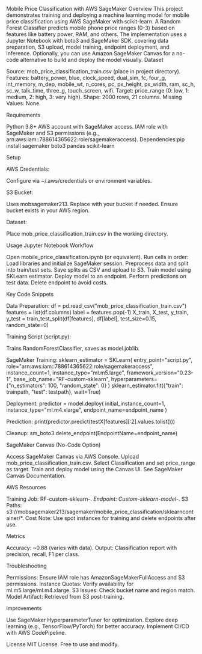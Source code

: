 Mobile Price Classification with AWS SageMaker
Overview
This project demonstrates training and deploying a machine learning model for mobile price classification using AWS SageMaker with scikit-learn. A Random Forest Classifier predicts mobile phone price ranges (0-3) based on features like battery power, RAM, and others. The implementation uses a Jupyter Notebook with boto3 and SageMaker SDK, covering data preparation, S3 upload, model training, endpoint deployment, and inference.
Optionally, you can use Amazon SageMaker Canvas for a no-code alternative to build and deploy the model visually.
Dataset

Source: mob_price_classification_train.csv (place in project directory).
Features: battery_power, blue, clock_speed, dual_sim, fc, four_g, int_memory, m_dep, mobile_wt, n_cores, pc, px_height, px_width, ram, sc_h, sc_w, talk_time, three_g, touch_screen, wifi.
Target: price_range (0: low, 1: medium, 2: high, 3: very high).
Shape: 2000 rows, 21 columns.
Missing Values: None.

Requirements

Python 3.8+
AWS account with SageMaker access.
IAM role with SageMaker and S3 permissions (e.g., arn:aws:iam::788614365622:role/sagemakeraccess).
Dependencies:pip install sagemaker boto3 pandas scikit-learn



Setup

AWS Credentials:

Configure via ~/.aws/credentials or environment variables.


S3 Bucket:

Uses mobsagemaker213. Replace with your bucket if needed.
Ensure bucket exists in your AWS region.


Dataset:

Place mob_price_classification_train.csv in the working directory.



Usage
Jupyter Notebook Workflow

Open mobile_price_classification.ipynb (or equivalent).
Run cells in order:
Load libraries and initialize SageMaker session.
Preprocess data and split into train/test sets.
Save splits as CSV and upload to S3.
Train model using SKLearn estimator.
Deploy model to an endpoint.
Perform predictions on test data.
Delete endpoint to avoid costs.



Key Code Snippets

Data Preparation:
df = pd.read_csv("mob_price_classification_train.csv")
features = list(df.columns)
label = features.pop(-1)
X_train, X_test, y_train, y_test = train_test_split(df[features], df[label], test_size=0.15, random_state=0)


Training Script (script.py):

Trains RandomForestClassifier, saves as model.joblib.


SageMaker Training:
sklearn_estimator = SKLearn(
    entry_point="script.py",
    role="arn:aws:iam::788614365622:role/sagemakeraccess",
    instance_count=1,
    instance_type="ml.m5.large",
    framework_version="0.23-1",
    base_job_name="RF-custom-sklearn",
    hyperparameters={"n_estimators": 100, "random_state": 0}
)
sklearn_estimator.fit({"train": trainpath, "test": testpath}, wait=True)


Deployment:
predictor = model.deploy(
    initial_instance_count=1,
    instance_type="ml.m4.xlarge",
    endpoint_name=endpoint_name
)


Prediction:
print(predictor.predict(testX[features][:2].values.tolist()))


Cleanup:
sm_boto3.delete_endpoint(EndpointName=endpoint_name)



SageMaker Canvas (No-Code Option)

Access SageMaker Canvas via AWS Console.
Upload mob_price_classification_train.csv.
Select Classification and set price_range as target.
Train and deploy model using the Canvas UI.
See SageMaker Canvas Documentation.

AWS Resources

Training Job: RF-custom-sklearn-*.
Endpoint: Custom-sklearn-model-*.
S3 Paths: s3://mobsagemaker213/sagemaker/mobile_price_classification/sklearncontainer/*.
Cost Note: Use spot instances for training and delete endpoints after use.

Metrics

Accuracy: ~0.88 (varies with data).
Output: Classification report with precision, recall, F1 per class.

Troubleshooting

Permissions: Ensure IAM role has AmazonSageMakerFullAccess and S3 permissions.
Instance Quotas: Verify availability for ml.m5.large/ml.m4.xlarge.
S3 Issues: Check bucket name and region match.
Model Artifact: Retrieved from S3 post-training.

Improvements

Use SageMaker HyperparameterTuner for optimization.
Explore deep learning (e.g., TensorFlow/PyTorch) for better accuracy.
Implement CI/CD with AWS CodePipeline.

License
MIT License. Free to use and modify.
